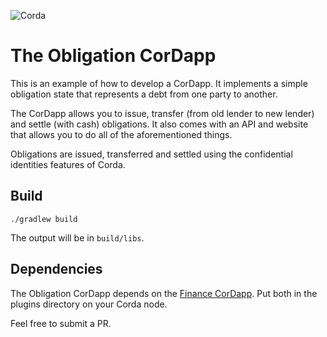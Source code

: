 ![Corda](https://www.corda.net/wp-content/uploads/2016/11/fg005_corda_b.png)

# The Obligation CorDapp

This is an example of how to develop a CorDapp. It implements a simple obligation state that represents a debt from one party to another. 

The CorDapp allows you to issue, transfer (from old lender to new lender) and settle (with cash) obligations. It also comes with an API and website that allows you to do all of the aforementioned things.

Obligations are issued, transferred and settled using the confidential identities features of Corda.

## Build

```
./gradlew build
```

The output will be in `build/libs`.

## Dependencies

The Obligation CorDapp depends on the [Finance CorDapp](https://dl.bintray.com/r3/corda/net/corda/corda-finance/1.0.0/corda-finance-1.0.0.jar). Put both in the plugins directory on your Corda node.

Feel free to submit a PR.
